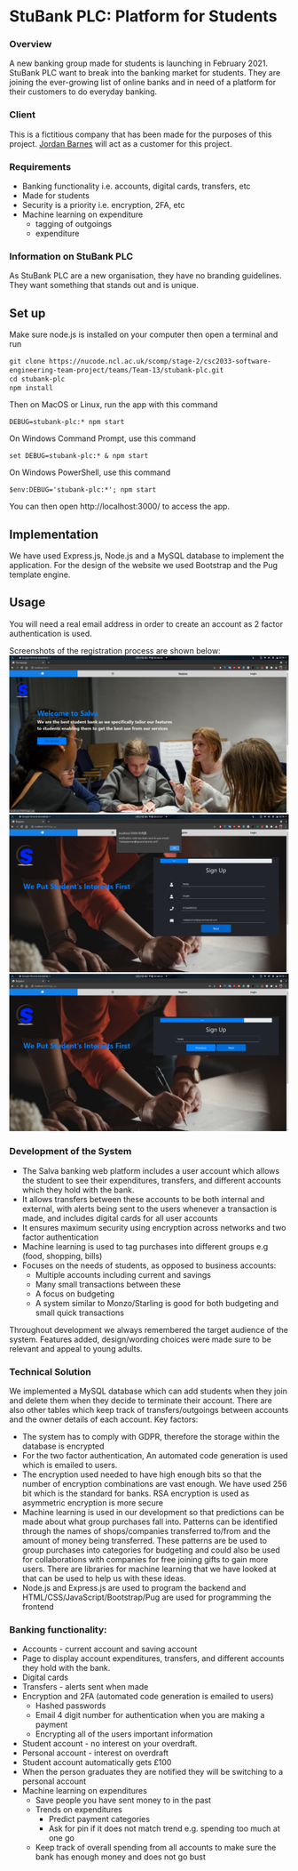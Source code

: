 # StuBank PLC: Platform for Students
### Overview
A new banking group made for students is launching in February 2021. StuBank PLC want to break into the banking market for students. They are joining the ever-growing list of online banks and in need of a platform for their customers to do everyday banking. 

 

### Client
This is a fictitious company that has been made for the purposes of this project. [Jordan Barnes](mailto://jordan.barnes@newcastle.ac.uk) will act as a customer for this project. 

 

### Requirements
- Banking functionality i.e. accounts, digital cards, transfers, etc
- Made for students
- Security is a priority i.e. encryption, 2FA, etc
- Machine learning on expenditure
    - tagging of outgoings
    - expenditure
 

### Information on StuBank PLC
As StuBank PLC are a new organisation, they have no branding guidelines. They want something that stands out and is unique.

## Set up

Make sure node.js is installed on your computer then open a terminal and run
```
git clone https://nucode.ncl.ac.uk/scomp/stage-2/csc2033-software-engineering-team-project/teams/Team-13/stubank-plc.git
cd stubank-plc
npm install
```
Then on MacOS or Linux, run the app with this command
```
DEBUG=stubank-plc:* npm start
```
On Windows Command Prompt, use this command
```
set DEBUG=stubank-plc:* & npm start
```
On Windows PowerShell, use this command
```
$env:DEBUG='stubank-plc:*'; npm start
```
You can then open http://localhost:3000/ to access the app.

## Implementation

We have used Express.js, Node.js and a MySQL database to implement the application. For the design of the website we used Bootstrap and the Pug template engine.

## Usage

You will need a real email address in order to create an account as 2 factor authentication is used.

Screenshots of the registration process are shown below:
![](public/images/register1.png) ![](public/images/register2.png) ![](public/images/register3.png)

### Development of the System

- The Salva banking web platform includes a user account which allows the student to see their expenditures, transfers, and different accounts which they hold with the bank.
- It allows transfers between these accounts to be both internal and external, with alerts being sent to the users whenever a transaction is made, and includes digital cards for all user accounts
- It ensures maximum security using encryption across networks and two factor authentication
- Machine learning is used to tag purchases into different groups e.g (food, shopping, bills)
- Focuses on the needs of students, as opposed to business accounts:
    - Multiple accounts including current and savings
    - Many small transactions between these
    - A focus on budgeting
    - A system similar to Monzo/Starling is good for both budgeting and small quick transactions

Throughout development we always remembered the target audience of the system. Features added, design/wording choices were made sure to be relevant and appeal to young adults.

### Technical Solution

We implemented a MySQL database which can add students when they join and delete them when they decide to terminate their account. There are also other tables which keep track of transfers/outgoings between accounts and the owner details of each account.
Key factors:
- The system has to comply with GDPR, therefore the storage within the database is encrypted
- For the two factor authentication, An automated code generation is used which is emailed to users.
- The encryption used needed to have high enough bits so that the number of encryption combinations are vast enough. We have used 256 bit which is the standard for banks. RSA encryption is used as asymmetric encryption is more secure
- Machine learning is used in our development so that predictions can be made about what group purchases fall into. Patterns can be identified through the names of shops/companies transferred to/from and the amount of money being transferred. These patterns are be used to group purchases into categories for budgeting and could also be used for collaborations with companies for free joining gifts to gain more users. There are libraries for machine learning that we have looked at that can be used to help us with these ideas.
- Node.js and Express.js are used to program the backend and HTML/CSS/JavaScript/Bootstrap/Pug are used for programming the frontend

### Banking functionality:
- Accounts - current account and saving account
- Page to display account expenditures, transfers, and different accounts they hold with the bank.
- Digital cards 
- Transfers - alerts sent when made
- Encryption and 2FA (automated code generation is emailed to users)
    - Hashed passwords 
    - Email 4 digit number for authentication when you are making a payment
    - Encrypting all of the users important information
- Student account - no interest on your overdraft.
- Personal account - interest on overdraft 
- Student account automatically gets £100
- When the person graduates they are notified they will be switching to a personal account
- Machine learning on expenditures 
    - Save people you have sent money to in the past
    - Trends on expenditures
        - Predict payment categories
        - Ask for pin if it does not match trend e.g. spending too much at one go
    - Keep track of overall spending from all accounts to make sure the bank has enough money and does not go bust

